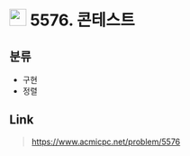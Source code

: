 # <img src="https://d2gd6pc034wcta.cloudfront.net/tier/4.svg" width="30"> 5576. 콘테스트

## 분류
* 구현
* 정렬

## Link
> https://www.acmicpc.net/problem/5576